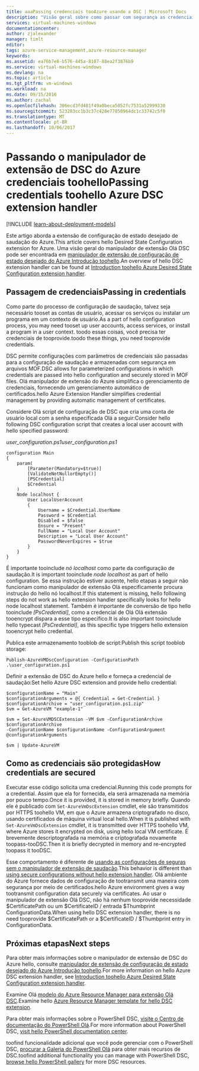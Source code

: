 ```yaml
---
title: aaaPassing credenciais tooAzure usando a DSC | Microsoft Docs
description: "Visão geral sobre como passar com segurança as credenciais de máquinas virtuais de tooAzure usando a configuração de estado desejado do PowerShell"
services: virtual-machines-windows
documentationcenter: 
author: zjalexander
manager: timlt
editor: 
tags: azure-service-management,azure-resource-manager
keywords: 
ms.assetid: ea76b7e8-b576-445a-8107-88ea2f3876b9
ms.service: virtual-machines-windows
ms.devlang: na
ms.topic: article
ms.tgt_pltfrm: vm-windows
ms.workload: na
ms.date: 09/15/2016
ms.author: zachal
ms.openlocfilehash: 306ecd3fd481f49a0beca5052fc7531a52999330
ms.sourcegitcommit: 523283cc1b3c37c428e77850964dc1c33742c5f0
ms.translationtype: MT
ms.contentlocale: pt-BR
ms.lasthandoff: 10/06/2017
---
```

# <a name="passing-credentials-toohello-azure-dsc-extension-handler"></a><span data-ttu-id="cefee-103">Passando o manipulador de extensão de DSC do Azure credenciais toohello</span><span class="sxs-lookup"><span data-stu-id="cefee-103">Passing credentials toohello Azure DSC extension handler</span></span>
[!INCLUDE [learn-about-deployment-models](../../../includes/learn-about-deployment-models-both-include.md)]

<span data-ttu-id="cefee-104">Este artigo aborda a extensão de configuração de estado desejado de saudação do Azure.</span><span class="sxs-lookup"><span data-stu-id="cefee-104">This article covers hello Desired State Configuration extension for Azure.</span></span> <span data-ttu-id="cefee-105">Uma visão geral do manipulador de extensão Olá DSC pode ser encontrada em [manipulador de extensão de configuração de estado desejado do Azure Introdução toohello](extensions-dsc-overview.md?toc=%2fazure%2fvirtual-machines%2fwindows%2ftoc.json).</span><span class="sxs-lookup"><span data-stu-id="cefee-105">An overview of hello DSC extension handler can be found at [Introduction toohello Azure Desired State Configuration extension handler](extensions-dsc-overview.md?toc=%2fazure%2fvirtual-machines%2fwindows%2ftoc.json).</span></span> 

## <a name="passing-in-credentials"></a><span data-ttu-id="cefee-106">Passagem de credenciais</span><span class="sxs-lookup"><span data-stu-id="cefee-106">Passing in credentials</span></span>
<span data-ttu-id="cefee-107">Como parte do processo de configuração de saudação, talvez seja necessário tooset as contas de usuário, acessar os serviços ou instalar um programa em um contexto de usuário.</span><span class="sxs-lookup"><span data-stu-id="cefee-107">As a part of hello configuration process, you may need tooset up user accounts, access services, or install a program in a user context.</span></span> <span data-ttu-id="cefee-108">toodo essas coisas, você precisa ter credenciais de tooprovide.</span><span class="sxs-lookup"><span data-stu-id="cefee-108">toodo these things, you need tooprovide credentials.</span></span> 

<span data-ttu-id="cefee-109">DSC permite configurações com parâmetros de credenciais são passadas para a configuração de saudação e armazenadas com segurança em arquivos MOF.</span><span class="sxs-lookup"><span data-stu-id="cefee-109">DSC allows for parameterized configurations in which credentials are passed into hello configuration and securely stored in MOF files.</span></span> <span data-ttu-id="cefee-110">Olá manipulador de extensão do Azure simplifica o gerenciamento de credenciais, fornecendo um gerenciamento automático de certificados.</span><span class="sxs-lookup"><span data-stu-id="cefee-110">hello Azure Extension Handler simplifies credential management by providing automatic management of certificates.</span></span> 

<span data-ttu-id="cefee-111">Considere Olá script de configuração de DSC que cria uma conta de usuário local com a senha especificada Olá a seguir:</span><span class="sxs-lookup"><span data-stu-id="cefee-111">Consider hello following DSC configuration script that creates a local user account with hello specified password:</span></span>

<span data-ttu-id="cefee-112">*user_configuration.ps1*</span><span class="sxs-lookup"><span data-stu-id="cefee-112">*user_configuration.ps1*</span></span>

```
configuration Main
{
    param(
        [Parameter(Mandatory=$true)]
        [ValidateNotNullorEmpty()]
        [PSCredential]
        $Credential
    )    
    Node localhost {       
        User LocalUserAccount
        {
            Username = $Credential.UserName
            Password = $Credential
            Disabled = $false
            Ensure = "Present"
            FullName = "Local User Account"
            Description = "Local User Account"
            PasswordNeverExpires = $true
        } 
    }  
} 
```

<span data-ttu-id="cefee-113">É importante tooinclude *nó localhost* como parte da configuração de saudação.</span><span class="sxs-lookup"><span data-stu-id="cefee-113">It is important tooinclude *node localhost* as part of hello configuration.</span></span> <span data-ttu-id="cefee-114">Se essa instrução estiver ausente, hello etapas a seguir não funcionam como manipulador de extensão Olá especificamente procura instrução do hello nó localhost.</span><span class="sxs-lookup"><span data-stu-id="cefee-114">If this statement is missing, hello following steps do not work as hello extension handler specifically looks for hello node localhost statement.</span></span> <span data-ttu-id="cefee-115">Também é importante de conversão de tipo hello tooinclude *[PsCredential]*, como a credencial de Olá Olá extensão tooencrypt dispara a esse tipo específico.</span><span class="sxs-lookup"><span data-stu-id="cefee-115">It is also important tooinclude hello typecast *[PsCredential]*, as this specific type triggers hello extension tooencrypt hello credential.</span></span> 

<span data-ttu-id="cefee-116">Publica este armazenamento tooblob de script:</span><span class="sxs-lookup"><span data-stu-id="cefee-116">Publish this script tooblob storage:</span></span>

`Publish-AzureVMDscConfiguration -ConfigurationPath .\user_configuration.ps1`

<span data-ttu-id="cefee-117">Definir a extensão de DSC do Azure hello e forneça a credencial de saudação:</span><span class="sxs-lookup"><span data-stu-id="cefee-117">Set hello Azure DSC extension and provide hello credential:</span></span>

```
$configurationName = "Main"
$configurationArguments = @{ Credential = Get-Credential }
$configurationArchive = "user_configuration.ps1.zip"
$vm = Get-AzureVM "example-1"

$vm = Set-AzureVMDSCExtension -VM $vm -ConfigurationArchive $configurationArchive 
-ConfigurationName $configurationName -ConfigurationArgument @configurationArguments

$vm | Update-AzureVM
```
## <a name="how-credentials-are-secured"></a><span data-ttu-id="cefee-118">Como as credenciais são protegidas</span><span class="sxs-lookup"><span data-stu-id="cefee-118">How credentials are secured</span></span>
<span data-ttu-id="cefee-119">Executar esse código solicita uma credencial.</span><span class="sxs-lookup"><span data-stu-id="cefee-119">Running this code prompts for a credential.</span></span> <span data-ttu-id="cefee-120">Assim que ela for fornecida, ela será armazenada na memória por pouco tempo.</span><span class="sxs-lookup"><span data-stu-id="cefee-120">Once it is provided, it is stored in memory briefly.</span></span> <span data-ttu-id="cefee-121">Quando ele é publicado com `Set-AzureVmDscExtension` cmdlet, ele são transmitidos por HTTPS toohello VM, em que o Azure armazena criptografado no disco, usando certificados de máquina virtual local hello.</span><span class="sxs-lookup"><span data-stu-id="cefee-121">When it is published with `Set-AzureVmDscExtension` cmdlet, it is transmitted over HTTPS toohello VM, where Azure stores it encrypted on disk, using hello local VM certificate.</span></span> <span data-ttu-id="cefee-122">É brevemente descriptografada na memória e criptografada novamente toopass-tooDSC.</span><span class="sxs-lookup"><span data-stu-id="cefee-122">Then it is briefly decrypted in memory and re-encrypted toopass it tooDSC.</span></span>

<span data-ttu-id="cefee-123">Esse comportamento é diferente de [usando as configurações de seguras sem o manipulador de extensão de saudação](https://msdn.microsoft.com/powershell/dsc/securemof).</span><span class="sxs-lookup"><span data-stu-id="cefee-123">This behavior is different than [using secure configurations without hello extension handler](https://msdn.microsoft.com/powershell/dsc/securemof).</span></span> <span data-ttu-id="cefee-124">Olá ambiente do Azure fornece dados de configuração de tootransmit uma maneira com segurança por meio de certificados.</span><span class="sxs-lookup"><span data-stu-id="cefee-124">hello Azure environment gives a way tootransmit configuration data securely via certificates.</span></span> <span data-ttu-id="cefee-125">Ao usar o manipulador de extensão Olá DSC, não há nenhum tooprovide necessidade $CertificatePath ou um $CertificateID / entrada $Thumbprint ConfigurationData.</span><span class="sxs-lookup"><span data-stu-id="cefee-125">When using hello DSC extension handler, there is no need tooprovide $CertificatePath or a $CertificateID / $Thumbprint entry in ConfigurationData.</span></span>

## <a name="next-steps"></a><span data-ttu-id="cefee-126">Próximas etapas</span><span class="sxs-lookup"><span data-stu-id="cefee-126">Next steps</span></span>
<span data-ttu-id="cefee-127">Para obter mais informações sobre o manipulador de extensão de DSC do Azure hello, consulte [manipulador de extensão de configuração de estado desejado do Azure Introdução toohello](extensions-dsc-overview.md?toc=%2fazure%2fvirtual-machines%2fwindows%2ftoc.json).</span><span class="sxs-lookup"><span data-stu-id="cefee-127">For more information on hello Azure DSC extension handler, see [Introduction toohello Azure Desired State Configuration extension handler](extensions-dsc-overview.md?toc=%2fazure%2fvirtual-machines%2fwindows%2ftoc.json).</span></span> 

<span data-ttu-id="cefee-128">Examine Olá [modelo do Azure Resource Manager para extensão Olá DSC](extensions-dsc-template.md?toc=%2fazure%2fvirtual-machines%2fwindows%2ftoc.json).</span><span class="sxs-lookup"><span data-stu-id="cefee-128">Examine hello [Azure Resource Manager template for hello DSC extension](extensions-dsc-template.md?toc=%2fazure%2fvirtual-machines%2fwindows%2ftoc.json).</span></span>

<span data-ttu-id="cefee-129">Para obter mais informações sobre o PowerShell DSC, [visite o Centro de documentação do PowerShell Olá](https://msdn.microsoft.com/powershell/dsc/overview).</span><span class="sxs-lookup"><span data-stu-id="cefee-129">For more information about PowerShell DSC, [visit hello PowerShell documentation center](https://msdn.microsoft.com/powershell/dsc/overview).</span></span> 

<span data-ttu-id="cefee-130">toofind funcionalidade adicional que você pode gerenciar com o PowerShell DSC, [procurar a Galeria do PowerShell Olá](https://www.powershellgallery.com/packages?q=DscResource&x=0&y=0) para obter mais recursos de DSC.</span><span class="sxs-lookup"><span data-stu-id="cefee-130">toofind additional functionality you can manage with PowerShell DSC, [browse hello PowerShell gallery](https://www.powershellgallery.com/packages?q=DscResource&x=0&y=0) for more DSC resources.</span></span>

